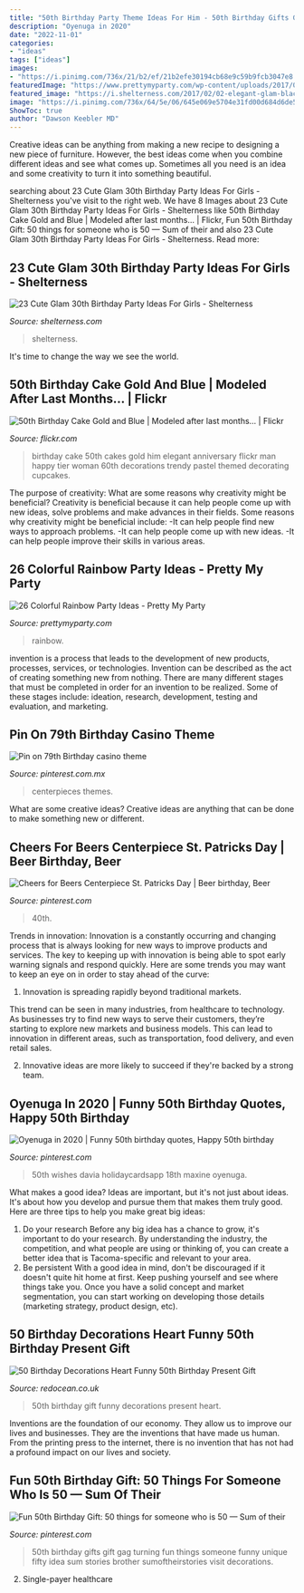 ```yaml
---
title: "50th Birthday Party Theme Ideas For Him - 50th Birthday Gifts Gift Gag Turning Fun Things Someone Funny Unique Fifty Idea Sum Stories Brother Sumoftheirstories Visit Decorations"
description: "Oyenuga in 2020"
date: "2022-11-01"
categories:
- "ideas"
tags: ["ideas"]
images:
- "https://i.pinimg.com/736x/21/b2/ef/21b2efe30194cb68e9c59b9fcb3047e8.jpg"
featuredImage: "https://www.prettymyparty.com/wp-content/uploads/2017/08/over-the-rainbow-dessert-table.jpg"
featured_image: "https://i.shelterness.com/2017/02/02-elegant-glam-black-and-gold-30th-birthday-party-with-white-florals.jpg"
image: "https://i.pinimg.com/736x/64/5e/06/645e069e5704e31fd00d684d6de59d03.jpg"
ShowToc: true
author: "Dawson Keebler MD"
---
```



Creative ideas can be anything from making a new recipe to designing a new piece of furniture. However, the best ideas come when you combine different ideas and see what comes up. Sometimes all you need is an idea and some creativity to turn it into something beautiful.

	

		
searching about 23 Cute Glam 30th Birthday Party Ideas For Girls - Shelterness you've visit to the right web. We have 8 Images about 23 Cute Glam 30th Birthday Party Ideas For Girls - Shelterness like 50th Birthday Cake Gold and Blue | Modeled after last months… | Flickr, Fun 50th Birthday Gift: 50 things for someone who is 50 — Sum of their and also 23 Cute Glam 30th Birthday Party Ideas For Girls - Shelterness. Read more:
		
    
## 23 Cute Glam 30th Birthday Party Ideas For Girls - Shelterness

<img loading=lazy src="https://i.shelterness.com/2017/02/02-elegant-glam-black-and-gold-30th-birthday-party-with-white-florals.jpg" onerror="this.onerror=null;this.src='https://tse1.mm.bing.net/th?id=OIP.wKxKnzGlKGmc1ZgeaDmjbwHaLH&amp;pid=15.1';" alt="23 Cute Glam 30th Birthday Party Ideas For Girls - Shelterness">

_Source: shelterness.com_

>shelterness. 

	

It's time to change the way we see the world.

    
## 50th Birthday Cake Gold And Blue | Modeled After Last Months… | Flickr

<img loading=lazy src="https://c1.staticflickr.com/9/8333/8112705861_108ab643d9_b.jpg" onerror="this.onerror=null;this.src='https://tse2.mm.bing.net/th?id=OIP.vYmqTeQfF3U9fK9tylkpOwHaK_&amp;pid=15.1';" alt="50th Birthday Cake Gold and Blue | Modeled after last months… | Flickr">

_Source: flickr.com_

>birthday cake 50th cakes gold him elegant anniversary flickr man happy tier woman 60th decorations trendy pastel themed decorating cupcakes. 

	

The purpose of creativity: What are some reasons why creativity might be beneficial?
Creativity is beneficial because it can help people come up with new ideas, solve problems and make advances in their fields. Some reasons why creativity might be beneficial include: 
-It can help people find new ways to approach problems. 
-It can help people come up with new ideas. 
-It can help people improve their skills in various areas.

    
## 26 Colorful Rainbow Party Ideas - Pretty My Party

<img loading=lazy src="https://www.prettymyparty.com/wp-content/uploads/2017/08/over-the-rainbow-dessert-table.jpg" onerror="this.onerror=null;this.src='https://tse3.mm.bing.net/th?id=OIP.CKVuWpnVY2RE747ZJl72-QHaK2&amp;pid=15.1';" alt="26 Colorful Rainbow Party Ideas - Pretty My Party">

_Source: prettymyparty.com_

>rainbow. 

	

invention is a process that leads to the development of new products, processes, services, or technologies. Invention can be described as the act of creating something new from nothing. There are many different stages that must be completed in order for an invention to be realized. Some of these stages include: ideation, research, development, testing and evaluation, and marketing.

    
## Pin On 79th Birthday Casino Theme

<img loading=lazy src="https://i.pinimg.com/736x/64/5e/06/645e069e5704e31fd00d684d6de59d03.jpg" onerror="this.onerror=null;this.src='https://tse3.mm.bing.net/th?id=OIP.IggDxOf2dK_fLf8EWm6e5wHaJ3&amp;pid=15.1';" alt="Pin on 79th Birthday casino theme">

_Source: pinterest.com.mx_

>centerpieces themes. 

	

What are some creative ideas?
Creative ideas are anything that can be done to make something new or different.

    
## Cheers For Beers Centerpiece St. Patricks Day | Beer Birthday, Beer

<img loading=lazy src="https://i.pinimg.com/736x/f3/4c/67/f34c67bd15ac248911ef7a91b2b760f3.jpg" onerror="this.onerror=null;this.src='https://tse3.mm.bing.net/th?id=OIP.D75buEjYsxsY0UnwUUa59wHaJ3&amp;pid=15.1';" alt="Cheers for Beers Centerpiece St. Patricks Day | Beer birthday, Beer">

_Source: pinterest.com_

>40th. 

	

Trends in innovation:
Innovation is a constantly occurring and changing process that is always looking for new ways to improve products and services. The key to keeping up with innovation is being able to spot early warning signals and respond quickly. Here are some trends you may want to keep an eye on in order to stay ahead of the curve:
1. Innovation is spreading rapidly beyond traditional markets.

This trend can be seen in many industries, from healthcare to technology. As businesses try to find new ways to serve their customers, they’re starting to explore new markets and business models. This can lead to innovation in different areas, such as transportation, food delivery, and even retail sales.

2. Innovative ideas are more likely to succeed if they're backed by a strong team.

    
## Oyenuga In 2020 | Funny 50th Birthday Quotes, Happy 50th Birthday

<img loading=lazy src="https://i.pinimg.com/736x/21/b2/ef/21b2efe30194cb68e9c59b9fcb3047e8.jpg" onerror="this.onerror=null;this.src='https://tse2.mm.bing.net/th?id=OIP.CLG9NmraA7BYcH_1cGFoygAAAA&amp;pid=15.1';" alt="Oyenuga in 2020 | Funny 50th birthday quotes, Happy 50th birthday">

_Source: pinterest.com_

>50th wishes davia holidaycardsapp 18th maxine oyenuga. 

	

What makes a good idea?
Ideas are important, but it's not just about ideas. It's about how you develop and pursue them that makes them truly good. Here are three tips to help you make great big ideas:
1. Do your research 
Before any big idea has a chance to grow, it's important to do your research. By understanding the industry, the competition, and what people are using or thinking of, you can create a better idea that is Tacoma-specific and relevant to your area. 
2. Be persistent 
With a good idea in mind, don't be discouraged if it doesn't quite hit home at first. Keep pushing yourself and see where things take you. Once you have a solid concept and market segmentation, you can start working on developing those details (marketing strategy, product design, etc). 

    
## 50 Birthday Decorations Heart Funny 50th Birthday Present Gift

<img loading=lazy src="https://www.redocean.co.uk/image/cache/products/13912/image07_2000-1500x1500.jpg" onerror="this.onerror=null;this.src='https://tse2.mm.bing.net/th?id=OIP.7PEaulD6aqEMKQJCYfy-6QHaHa&amp;pid=15.1';" alt="50 Birthday Decorations Heart Funny 50th Birthday Present Gift">

_Source: redocean.co.uk_

>50th birthday gift funny decorations present heart. 

	

Inventions are the foundation of our economy. They allow us to improve our lives and businesses. They are the inventions that have made us human. From the printing press to the internet, there is no invention that has not had a profound impact on our lives and society.

    
## Fun 50th Birthday Gift: 50 Things For Someone Who Is 50 — Sum Of Their

<img loading=lazy src="https://i.pinimg.com/736x/c1/b9/f2/c1b9f20bee15f6c6709123b8fc13067a.jpg" onerror="this.onerror=null;this.src='https://tse2.mm.bing.net/th?id=OIP.hYcnx8vI-rS-QooPo7ngPwHaLH&amp;pid=15.1';" alt="Fun 50th Birthday Gift: 50 things for someone who is 50 — Sum of their">

_Source: pinterest.com_

>50th birthday gifts gift gag turning fun things someone funny unique fifty idea sum stories brother sumoftheirstories visit decorations. 

	

2. Single-payer healthcare

